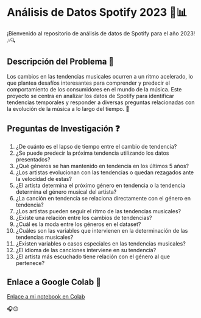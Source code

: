 # Análisis de Datos Spotify 2023 🎵📊

¡Bienvenido al repositorio de análisis de datos de Spotify para el año 2023! 🎶🔍

## Descripción del Problema 🤔
Los cambios en las tendencias musicales ocurren a un ritmo acelerado, lo que plantea desafíos interesantes para comprender y predecir el comportamiento de los consumidores en el mundo de la música. Este proyecto se centra en analizar los datos de Spotify para identificar tendencias temporales y responder a diversas preguntas relacionadas con la evolución de la música a lo largo del tiempo. 🚀

## Preguntas de Investigación ❓
1. ¿De cuánto es el lapso de tiempo entre el cambio de tendencia?
2. ¿Se puede predecir la próxima tendencia utilizando los datos presentados?
3. ¿Qué géneros se han mantenido en tendencia en los últimos 5 años?
4. ¿Los artistas evolucionan con las tendencias o quedan rezagados ante la velocidad de estas?
5. ¿El artista determina el próximo género en tendencia o la tendencia determina el género musical del artista?
6. ¿La canción en tendencia se relaciona directamente con el género en tendencia?
7. ¿Los artistas pueden seguir el ritmo de las tendencias musicales?
8. ¿Existe una relación entre los cambios de tendencias?
9. ¿Cuál es la moda entre los géneros en el dataset?
10. ¿Cuáles son las variables que intervienen en la determinación de las tendencias musicales?
11. ¿Existen variables o casos especiales en las tendencias musicales?
12. ¿El idioma de las canciones interviene en su tendencia?
13. ¿El artista más escuchado tiene relación con el género al que pertenece?

## Enlace a Google Colab 📝
[Enlace a mi notebook en Colab](enlace_a_tu_notebook_en_github)

🎧😊
